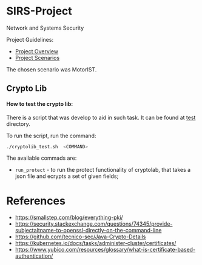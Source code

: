 # SIRS-Project

Network and Systems Security

Project Guidelines:

- [Project Overview](https://github.com/tecnico-sec/Project-2025_1/blob/main/project_overview.md)
- [Project Scenarios](https://github.com/tecnico-sec/Project-2025_1/blob/main/project_scenarios.md)

The chosen scenario was MotorIST.

## Crypto Lib

#### How to test the crypto lib:

There is a script that was develop to aid in such task. It can be found at [test](./test) directory.

To run the script, run the command:

```bash
./cryptolib_test.sh  <COMMAND>
```

The available commads are:

- `run_protect` - to run the protect functionality of cryptolab, that takes a json file and ecrypts a set of given fields;

# References

- https://smallstep.com/blog/everything-pki/
- https://security.stackexchange.com/questions/74345/provide-subjectaltname-to-openssl-directly-on-the-command-line
- https://github.com/tecnico-sec/Java-Crypto-Details
- https://kubernetes.io/docs/tasks/administer-cluster/certificates/
- https://www.yubico.com/resources/glossary/what-is-certificate-based-authentication/
